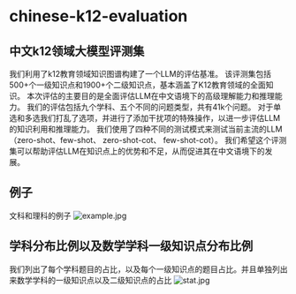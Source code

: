 # chinese-k12-evaluation
## 中文k12领域大模型评测集

我们利用了k12教育领域知识图谱构建了一个LLM的评估基准。
该评测集包括500+个一级知识点和1900+个二级知识点，基本涵盖了K12教育领域的全面知识。
本次评估的主要目的是全面评估LLM在中文语境下的高级理解能力和推理能力。
我们的评估包括九个学科、五个不同的问题类型，共有41k个问题。
对于单选和多选我们打乱了选项，并进行了添加干扰项的特殊操作，以进一步评估LLM的知识利用和推理能力。
我们使用了四种不同的测试模式来测试当前主流的LLM（zero-shot、few-shot、 zero-shot-cot、 few-shot-cot）。
我们希望这个评测集可以帮助评估LLM在知识点上的优势和不足，从而促进其在中文语境下的发展。


## 例子
文科和理科的例子
![example.jpg](https://github.com/youweihao-tal/chinese-k12-evaluation/blob/main/images/examples.png)

## 学科分布比例以及数学学科一级知识点分布比例
我们列出了每个学科题目的占比，以及每个一级知识点的题目占比。并且单独列出来数学学科的一级知识点以及二级知识点的占比
![stat.jpg](https://github.com/youweihao-tal/chinese-k12-evaluation/blob/main/images/stat.png)
